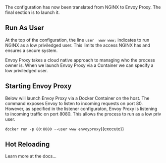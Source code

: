 The configuration has now been translated from NGINX to Envoy Proxy. The final section is to launch it.

## Run As User

At the top of the configuration, the line `user  www www;` indicates to run NGINX as a low priviledged user. This limits the access NGINX has and ensures a secure system.

Envoy Proxy takes a cloud native approach to managing who the process owner is. When we launch Envoy Proxy via a Container we can specify a low priviledged user.

## Starting Envoy Proxy

Below will launch Envoy Proxy via a Docker Container on the host. The command exposes Envoy to listen to incoming requests on port 80. However, as specified in the listener configuraton, Envoy Proxy is listening to incoming traffic on port 8080. This allows the process to run as a low priv user.

`docker run -p 80:8080 --user www envoyproxy`{{execute}}

## Hot Reloading

Learn more at the docs...
